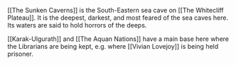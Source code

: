 [[The Sunken Caverns]] is the South-Eastern sea cave on [[The Whitecliff Plateau]]. It is the deepest, darkest, and most feared of the sea caves here. Its waters are said to hold horrors of the deeps.

[[Karak-Ulgurath]] and [[The Aquan Nations]] have a main base here where the Librarians are being kept, e.g. where [[Vivian Lovejoy]] is being held prisoner. 